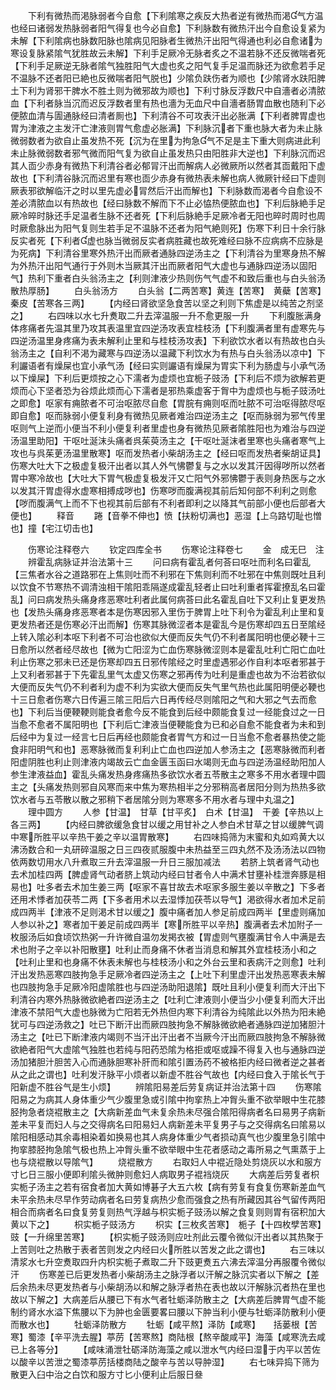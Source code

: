 <!-- { "loadSidebar": true } -->
　　下利有微热而渇脉弱者今自愈【下利隂寒之疾反大热者逆有微热而渇气方温也经曰诸弱发热脉弱者阳气得复也今必自愈】下利脉数有微热汗出今自愈设复紧为未解【下利隂病也脉数阳脉也隂病见阳脉者生微热汗出阳气得通也利必自愈诸为寒设复脉紧隂气犹胜故云未解】下利手足厥冷无脉者炙之不温若脉不还反微喘者死【下利手足厥逆无脉者隂气独胜阳气大虚也炙之阳气复手足温而脉还为欲愈若手足不温脉不还者阳已絶也反微喘者阳气脱也】少隂负趺伤者为顺也【少隂肾水趺阳脾土下利为肾邪干脾水不胜土则为微邪故为顺也】下利寸脉反浮数尺中自濇者必清脓血【下利者脉当沉而迟反浮数者里有热也濇为无血尺中自濇者肠胃血散也随利下必便脓血清与圊通脉经曰清者厠也】下利清谷不可攻表汗出必胀满【下利者脾胃虚也胃为津液之主发汗亡津液则胃气愈虚必胀满】下利脉沉者下重也脉大者为未止脉微弱数者为欲自止虽发热不死【沉为在里为拘急气不足是主下重大则病进此利未止脉微弱数者邪气微而阳气复为欲自止虽发热只由阳胜非大逆也】下利脉沉而迟其人靣少赤身有微热下利清谷者必郁冐汗出而解病人必微厥所以然者其靣戴阳下虚故也【下利清谷脉沉而迟里有寒也靣少赤身有微热表未解也病人微厥针经曰下虚则厥表邪欲解临汗之时以里先虚必冐然后汗出而解也】下利脉数而渴者今自愈设不差必清脓血以有热故也【经曰脉数不解而下不止必恊热便脓血也】下利后脉絶手足厥冷晬时脉还手足温者生脉不还者死【下利后脉絶手足厥冷者无阳也晬时周时也周时厥愈脉出为阳气复则生若手足不温脉不还者为阳气絶则死】伤寒下利日十余行脉反实者死【下利者虚也脉当微弱反实者病胜藏也故死难经曰脉不应病病不应脉是为死病】下利清谷里寒外热汗出而厥者通脉四逆汤主之【下利清谷为里寒身热不解为外热汗出阳气通行于外则木当厥其汗出而厥者阳气大虚也与通脉四逆汤以固阳气】热利下重者白头翁汤主之【利则津液少热则伤气气虚不和致后重也与白头翁汤散热厚肠】
　　白头翁汤方
　　白头翁【二两苦寒】黄连【苦寒】　黄蘗【苦寒】　秦皮【苦寒各三两】
　　【内经曰肾欲坚急食苦以坚之利则下焦虚是以纯苦之剂坚之】
　　右四味以水七升煑取二升去滓温服一升不愈更服一升
　　下利腹胀满身体疼痛者先温其里乃攻其表温里宜四逆汤攻表宜桂枝汤【下利腹满者里有虚寒先与四逆汤温里身疼痛为表未解利止里和与桂枝汤攻表】下利欲饮水者以有热故也白头翁汤主之【自利不渇为藏寒与四逆汤以温藏下利饮水为有热与白头翁汤以凉中】下利讝语者有燥屎也宜小承气汤【经曰实则讝语有燥屎为胃实下利为肠虚与小承气汤以下燥屎】下利后更烦按之心下濡者为虚烦也宜栀子豉汤【下利后不烦为欲解若更烦而心下坚者恐为谷烦此烦而心下濡者是邪热乘虚客于胷中为虚烦也与栀子豉汤吐之即愈】呕家有痈脓者不可治呕脓尽自愈【胃脘有痈则呕而吐脓不可治呕得脓尽呕即自愈】呕而脉弱小便复利身有微热见厥者难治四逆汤主之【呕而脉弱为邪气传里呕则气上逆而小便当不利小便复利者里虚也身有微热见厥者隂胜阳也为难治与四逆汤温里助阳】干呕吐涎沫头痛者呉茱萸汤主之【干呕吐涎沫者里寒也头痛者寒气上攻也与呉茱茰汤温里散寒】呕而发热者小柴胡汤主之【经曰呕而发热者柴胡证具】伤寒大吐大下之极虚复极汗出者以其人外气怫鬱复与之水以发其汗因得哕所以然者胃中寒冷故也【大吐大下胃气极虚复极发汗又亡阳气外邪怫鬱于表则身热医与之水以发其汗胃虚得水虚寒相搏成哕也】伤寒哕而腹满视其前后知何部不利利之则愈【哕而腹满气上而不下也视其前后部有不利者即利之以降其气前部小便也后部者大便也】
　　释音
　　踡【音拳不伸也】愤【扶粉切满也】恶湿【上乌路切耻也憎也】撞【宅江切击也】










　　伤寒论注释卷六
　　钦定四库全书
　　伤寒论注释卷七
　　金　成无巳　注
　　辨霍乱病脉证并治法第十三
　　问曰病有霍乱者何荅曰呕吐而利名曰霍乱【三焦者水谷之道路邪在上焦则吐而不利邪在下焦则利而不吐邪在中焦则既吐且利以饮食不节寒热不调清浊相干隂阳乖隔遂成霍乱轻者止曰吐利重者挥霍撩乱名曰霍乱】问曰病发热头痛身疼恶寒吐利者此属何病荅曰此名霍乱自吐下又利止复更发热也【发热头痛身疼恶寒者本是伤寒因邪入里伤于脾胃上吐下利令为霍乱利止里和复更发热者还是伤寒必汗出而解】伤寒其脉微涩者本是霍乱今是伤寒却四五日至隂经上转入隂必利本呕下利者不可治也欲似大便而反失气仍不利者属阳明也便必鞕十三日愈所以然者经尽故也【微为亡阳涩为亡血伤寒脉微涩则本是霍乱吐利亡阳亡血吐利止伤寒之邪未已还是伤寒却四五日邪传隂经之时里虚遇邪必作自利本呕者邪甚于上又利者邪甚于下先霍乱里气太虚又伤寒之邪再传为吐利是重虚也故为不治若欲似大便而反失气仍不利者利为虚不利为实欲大便而反失气里气热也此属阳明便必鞕也十三日愈者伤寒六日传遍三隂三阳后六日再传经尽则隂阳之气和大邪之气去而愈也】下利后当便鞕鞕则能食者愈今反不能食到后经中颇能食复过一经能食过之一日当愈不愈者不属阳明也【下利后亡津液当便鞕能食为已和必自愈不能食者为未和到后经中为复过一经言七日后再经也颇能食者胃气方和过一日当愈不愈者暴热使之能食非阳明气和也】恶寒脉微而复利利止亡血也四逆加人参汤主之【恶寒脉微而利者阳虚阴胜也利止则津液内竭故云亡血金匮玉函曰水竭则无血与四逆汤温经助阳加人参生津液益血】霍乱头痛发热身疼痛热多欲饮水者五苓散主之寒多不用水者理中圆主之【头痛发热则邪自风寒而来中焦为寒热相半之分邪稍高者居阳分则为热热多欲饮水者与五苓散以散之邪稍下者居隂分则为寒寒多不用水者与理中丸温之】
　　理中圆方
　　人参【甘温】　甘草【甘平炙】　白术【甘温】　干姜【辛热以上各三两】
　　【内经曰脾欲缓急食甘以缓之用甘补之人参白术甘草之甘以缓脾气调中寒所胜平以辛热干姜之辛以温胃散寒】
　　右四味捣筛为末蜜和丸如鸡黄大以沸汤数合和一丸研碎温服之日三四夜贰服腹中未热益至三四丸然不及汤汤法以四物依两数切用水八升煮取三升去滓温服一升日三服加减法
　　若脐上筑者肾气动也去术加桂四两【脾虚肾气动者脐上筑动内经曰甘者令人中满术甘壅补桂泄奔豚是相易也】吐多者去术加生姜三两【呕家不喜甘故去术呕家多服生姜以辛散之】下多者还用术悸者加茯苓二两【下多者用术以去湿悸加茯苓以导气】渇欲得水者加术足前成四两半【津液不足则渇术甘以缓之】腹中痛者加人参足前成四两半【里虚则痛加人参以补之】寒者加干姜足前成四两半【寒所胜平以辛热】腹满者去术加附子一枚服汤后如食顷饮热粥一升许微自温勿发掲衣被【胃虚则气壅腹满甘令人中满是去术也附子之辛以补阳散壅】吐利止而身痛不休者当消息和解其外宜桂枝汤小和之【吐利止里和也身痛不休表未解也与桂枝汤小和之外台云里和表病汗之则愈】吐利汗出发热恶寒四肢拘急手足厥冷者四逆汤主之【上吐下利里虚汗出发热恶寒表未解也四肢拘急手足厥冷阳虚隂胜也与四逆汤助阳退隂】既吐且利小便复利而大汗出下利清谷内寒外热脉微欲絶者四逆汤主之【吐利亡津液则小便当少小便复利而大汗出津液不禁阳气大虚也脉微为亡阳若无外热但内寒下利清谷为纯隂此以外热为阳未絶犹可与四逆汤救之】吐已下断汗出而厥四肢拘急不解脉微欲絶者通脉四逆加猪胆汁汤主之【吐已下断津液内竭则不当汗出汗出者不当厥今汗出而厥四肢拘急不解脉微欲絶者阳气大虚隂气独胜也若纯与阳药恐隂为格拒或呕或躁不得复入也与通脉四逆汤加猪胆汁胆苦入心而通脉胆寒补肝而和隂引置汤药不被格拒内经曰微者逆之甚者从之此之谓也】吐利发汗脉平小烦者以新虚不胜谷气故也【内经曰食入于隂长气于阳新虚不胜谷气是生小烦】
　　辨隂阳易差后劳复病证并治法第十四
　　伤寒隂阳易之为病其人身体重少气少腹里急或引隂中拘挛热上冲胷头重不欲举眼中生花膝胫拘急者烧裩散主之【大病新差血气未复余热未尽强合隂阳得病者名曰易男子病新差未平复而妇人与之交得病名曰阳易妇人病新差未平复男子与之交得病名曰隂易以隂阳相感动其余毒相染着如换易也其人病身体重少气者损动真气也少腹里急引隂中拘挛膝胫拘急隂气极也热上冲胷头重不欲举眼中生花者感动之毒所易之气熏蒸于上也与烧裩散以导隂气】
　　烧裩散方
　　右取妇人中裩近隐处剪烧灰以水和服方寸匕日三服小便即利隂头微肿则愈妇人病取男子裩裆烧灰
　　大病差后劳复者枳实栀子汤主之若有宿食者加大黄如博碁子大五六枚【病有劳复有食复伤寒新差血气未平余热未尽早作劳动病者名曰劳复病热少愈而强食之热有所藏因其谷气留传两阳相合而病者名曰食复劳复则热气浮越与枳实栀子豉汤以解之食复则则胃有宿积加大黄以下之】
　　枳实栀子豉汤方
　　枳实【三枚炙苦寒】　栀子【十四枚孹苦寒】　豉【一升绵里苦寒】
　　【枳实栀子豉汤则应吐剂此云覆令微似汗出者以其热聚于上苦则吐之热散于表者苦则发之内经曰火所胜以苦发之此之谓也】
　　右三味以清浆水七升空煑取四升内枳实栀子煮取二升下豉更煑五六沸去滓温分再服覆令微似汗
　　伤寒差已后更发热者小柴胡汤主之脉浮者以汗解之脉沉实者以下解之【差后余热未尽更发热者与小柴胡汤以和解之脉浮者热在表也故以汗解脉沉者热在里也故以下解之】大病差后从腰已下有水气者牡蛎泽防散主之【大病差后脾胃气虚不能制约肾水水溢下焦腰以下为肿也金匮要畧曰腰以下肿当利小便与牡蛎泽防散利小便而散水也】
　　牡蛎泽防散方
　　牡蛎【咸平熬】泽防【咸寒】　　括蒌根【苦寒】蜀漆【辛平洗去腥】葶苈【苦寒熬】商陆根【熬辛酸咸平】海藻【咸寒洗去咸已上各等分】
　　【咸味涌泄牡砺泽防海藻之咸以泄水气内经曰湿于内平以苦佐以酸辛以苦泄之蜀漆葶苈括楼商陆之酸辛与苦以导肿湿】
　　右七味异捣下筛为散更入臼中治之白饮和服方寸匕小便利止后服日叄
